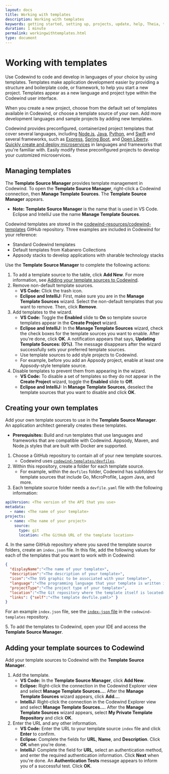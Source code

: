 ```yaml
---
layout: docs
title: Working with templates
description: Working with templates
keywords: getting started, setting up, projects, update, help, Theia, test, edit, Theia editor, using own IDE, empty page, refresh, credentials, default editor, Node.js profiling support, code highlighting, JavaScript file, template source
duration: 1 minute
permalink: workingwithtemplates.html
type: document
---
```


# Working with templates

Use Codewind to code and develop in languages of your choice by using templates. Templates make application development easier by providing a structure and boilerplate code, or framework, to help you start a new project. Templates appear as a new language and project type within the Codewind user interface.

When you create a new project, choose from the default set of templates available in Codewind, or choose a template source of your own. Add more development languages and sample projects by adding new templates.

Codewind provides preconfigured, containerized project templates that cover several languages, including [Node.js](https://nodejs.dev/), [Java](https://www.java.com/), [Python](https://www.python.org/), and [Swift](https://swift.org/) and several frameworks, such as [Express](https://expressjs.com/), [Spring Boot](https://spring.io/projects/spring-boot), and [Open Liberty](https://openliberty.io/). [Quickly create and deploy microservices](https://www.youtube.com/watch?v=zKMggp10gq4&t=12s) in languages and frameworks that you're familiar with. Easily modify these preconfigured projects to develop your customized microservices.

## Managing templates

The **Template Source Manager** provides template management in Codewind. To open the **Template Source Manager**, right-click a Codewind connection, then **Manage Template Sources**. The **Template Source Manager** appears.

- **Note:** **Template Source Manager** is the name that is used in VS Code. Eclipse and IntelliJ use the name **Manage Template Sources**.

Codewind templates are stored in the [codewind-resources/codewind-templates](https://github.com/codewind-resources/codewind-templates)
GitHub repository. Three examples are included in Codewind for your reference:
* Standard Codewind templates
* Default templates from Kabanero Collections
* Appsody stacks to develop applications with sharable technology stacks

Use the **Template Source Manager** to complete the following actions:

1. To add a template source to the table, click **Add New**. For more information, see [Adding your template sources to Codewind](#adding-your-template-sources-to-codewind).
2. Remove non-default template sources.
   - **VS Code:** Click the trash icon.
   - **Eclipse and IntelliJ:** First, make sure you are in the **Manage Template Sources** wizard. Select the non-default templates that you want to remove. Then, click **Remove**.
3. Add templates to the wizard.
   - **VS Code:** Toggle the **Enabled** slide to **On** so template source templates appear in the **Create Project** wizard.
   - **Eclipse and IntelliJ:** In the **Manage Template Sources** wizard, check the check boxes for the template sources you want to enable. After you're done, click **OK**. A notification appears that says, **Updating Template Sources: (0%)**. The message disappears after the wizard successfully sets your preferred template sources.
   - Use template sources to add style projects to Codewind.
   - For example, before you add an Appsody project, enable at least one Appsody-style template source.
4. Disable templates to prevent them from appearing in the wizard.
   - **VS Code:** To disable a set of templates so they do not appear in the **Create Project** wizard, toggle the **Enabled** slide to **Off**.
   - **Eclipse and IntelliJ:** In **Manage Template Sources**, deselect the template sources that you want to disable and click **OK**.

## Creating your own templates

Add your own template sources to use in the **Template Source Manager**. An application architect generally creates these templates.

- **Prerequisites:** Build and run templates that use languages and frameworks that are compatible with Codewind. Appsody, Maven, and Node.js styles that are built with Docker are supported.

1. Choose a GitHub repository to contain all of your new template sources.
   - Codewind uses [`codewind-templates/devfiles`](https://github.com/codewind-resources/codewind-templates/tree/master/devfiles).
2. Within this repository, create a folder for each template source.
   - For example, within the `devfiles` folder, Codewind has subfolders for template sources that include Go, MicroProfile, Lagom Java, and more.
3. Each template source folder needs a `devfile.yaml` file with the following information:

```yaml
apiVersion: <The version of the API that you use>
metadata:
  - name: <The name of your template>
projects:
  - name: <The name of your project>
    source:
      type: git
      location: <The GitHub URL of the template location>
```

4\. In the same GitHub repository where you saved the template source folders, create an `index.json` file. In this file, add the following values for each of the templates that you want to work with in Codewind:

```json
{
  "displayName":"<The name of your template>",
  "description":"<The description of your template>",
  "icon":"<The SVG graphic to be associated with your template>",
  "language":"<The programming language that your template is written in>",
  "projectType":"<The project type of your template>",
  "location":"<The Git repository where the template itself is located>",
  "links": {"self":"<The template devfile.yaml>" }
}
```

For an example `index.json` file, see the [`index-json` file](https://github.com/codewind-resources/codewind-templates/blob/master/devfiles/index.json) in the `codewind-templates` repository.

5\. To add the templates to Codewind, open your IDE and access the **Template Source Manager**.

## Adding your template sources to Codewind

Add your template sources to Codewind with the **Template Source Manager**.

1. Add the template.
   - **VS Code:** In the **Template Source Manager**, click **Add New**.
   - **Eclipse:** Right-click the connection in the Codewind Explorer view and select **Manage Template Sources...**. After the **Manage Template Sources** wizard appears, click **Add...**.
   - **IntelliJ:** Right-click the connection in the Codewind Explorer view and select **Manage Template Sources...**. After the **Manage Template Sources** wizard appears, select **My Private Template Repository** and click **OK**.
2. Enter the URL and any other information.
   - **VS Code:** Enter the URL to your template source `index` file and click **Enter** to confirm.
   - **Eclipse:** Complete the fields for **URL**, **Name**, and **Description**. Click **OK** when you're done.
   - **IntelliJ:** Complete the field for **URL**, select an authentication method, and enter the required authentication information. Click **Next** when you're done. An **Authentication Tests** message appears to inform you of a successful test. Click **OK**.
